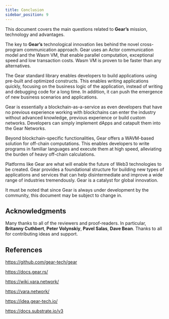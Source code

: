 ```yaml
---
title: Conclusion
sidebar_position: 9
---
```


This document covers the main questions related to **Gear’s** mission, technology and advantages.

The key to **Gear’s** technological innovation lies behind the novel cross-program communication approach. Gear uses an Actor communication model and the Wasm VM, that enable parallel computation, exceptional speed and low transaction costs. Wasm VM is proven to be faster than any alternatives.

The Gear standard library enables developers to build applications using pre-built and optimized constructs. This enables writing applications quickly, focusing on the business logic of the application, instead of writing and debugging code for a long time. In addition, it can push the emergence of new business scenarios and applications.

Gear is essentially a blockchain-as-a-service as even developers that have no previous experience working with blockchains can enter the industry without advanced knowledge, previous experience or build custom networks. Developers can simply implement dApps and catapult them into the Gear Networks.

Beyond blockchain-specific functionalities, Gear offers a WAVM-based solution for off-chain computations. This enables developers to write programs in familiar languages and execute them at high speed, alleviating the burden of heavy off-chain calculations.

Platforms like Gear are what will enable the future of Web3 technologies to be created. Gear provides a foundational structure for building new types of applications and services that can help disintermediate and improve a wide range of industries tremendously. Gear is a catalyst for global innovation.

It must be noted that since Gear is always under development by the community, this document  may be subject to change in.

## Acknowledgments

Many thanks to all of the reviewers and proof-readers. In particular, **Britanny Cuthbert**, **Peter Volynskiy**, **Pavel Salas**, **Dave Bean**.
Thanks to all for contributing ideas and support.

## References

https://github.com/gear-tech/gear

https://docs.gear.rs/ 

https://wiki.vara.network/ 

https://vara.network/

https://idea.gear-tech.io/ 

https://docs.substrate.io/v3 
